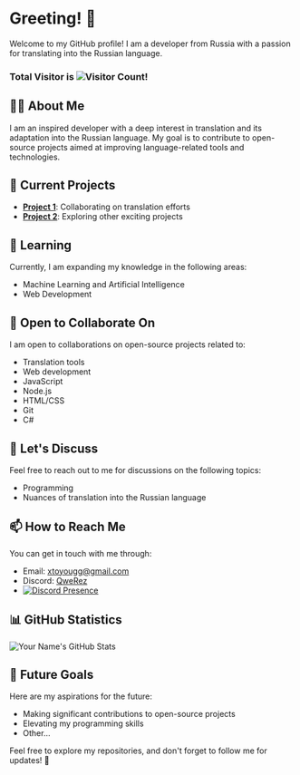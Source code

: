 # Greeting! 👋

Welcome to my GitHub profile! I am a developer from Russia with a passion for translating into the Russian language.
### Total Visitor is ![Visitor Count](https://profile-counter.glitch.me/qwerezon/count.svg)!

## 👨‍💻 About Me
I am an inspired developer with a deep interest in translation and its adaptation into the Russian language. My goal is to contribute to open-source projects aimed at improving language-related tools and technologies.

## 🔭 Current Projects
- [**Project 1**](https://github.com/Korepi/Korepi): Collaborating on translation efforts
- [**Project 2**](https://github.com/Eternal1of): Exploring other exciting projects

## 🌱 Learning
Currently, I am expanding my knowledge in the following areas:
- Machine Learning and Artificial Intelligence
- Web Development

## 👯 Open to Collaborate On
I am open to collaborations on open-source projects related to:
- Translation tools
- Web development
- JavaScript
- Node.js
- HTML/CSS
- Git
- C#

## 💬 Let's Discuss
Feel free to reach out to me for discussions on the following topics:
- Programming
- Nuances of translation into the Russian language

## 📫 How to Reach Me
You can get in touch with me through:
- Email: xtoyougg@gmail.com
- Discord: [QweRez](https://discord.com/users/607908198191726594)
- [![Discord Presence](https://lanyard.cnrad.dev/api/607908198191726594)](https://discord.com/users/607908198191726594)

## 📊 GitHub Statistics
![Your Name's GitHub Stats](https://github-readme-stats.vercel.app/api?username=qwerezon&show_icons=true&theme=tokyonight)

## 🎯 Future Goals
Here are my aspirations for the future:
- Making significant contributions to open-source projects
- Elevating my programming skills
- Other...

Feel free to explore my repositories, and don't forget to follow me for updates! 🚀
